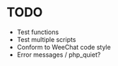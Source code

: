 TODO
====

* Test functions
* Test multiple scripts
* Conform to WeeChat code style
* Error messages / php_quiet?
